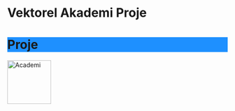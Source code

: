 <!DOCTYPE html>
<h1>Vektorel Akademi Proje</h1>
<h1 style="background-color:DodgerBlue;">Proje</h1>
<img src="www.vektorelakademi.com/pluginfile.php/1/theme_academi/logo/1692779859/Kucuk_Logo.fw.png" width="100" height="100" alt="Academi">